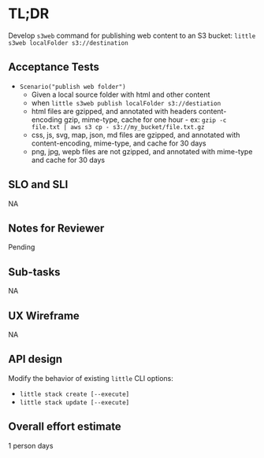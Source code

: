 # TL;DR

Develop `s3web` command for publishing web content to an S3 bucket: `little s3web localFolder s3://destination`

## Acceptance Tests

* `Scenario("publish web folder")`
    - Given a local source folder with html and other content
    - when `little s3web publish localFolder s3://destiation`
    - html files are gzipped, and annotated with headers content-encoding gzip, mime-type, cache for one hour - ex: `gzip -c file.txt | aws s3 cp - s3://my_bucket/file.txt.gz`
    - css, js, svg, map, json, md files are gzipped, and annotated with content-encoding, mime-type, and cache for 30 days
    - png, jpg, wepb files are not gzipped, and annotated with mime-type and cache for 30 days

## SLO and SLI

NA

## Notes for Reviewer

Pending

## Sub-tasks

NA

## UX Wireframe

NA

## API design

Modify the behavior of existing `little` CLI options:
* `little stack create [--execute]`
* `little stack update [--execute]`

## Overall effort estimate

1 person days


